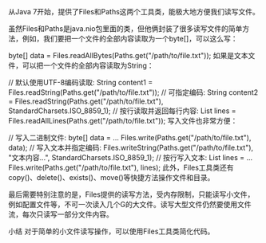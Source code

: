 从Java 7开始，提供了Files和Paths这两个工具类，能极大地方便我们读写文件。

虽然Files和Paths是java.nio包里面的类，但他俩封装了很多读写文件的简单方法，例如，我们要把一个文件的全部内容读取为一个byte[]，可以这么写：

byte[] data = Files.readAllBytes(Paths.get("/path/to/file.txt"));
如果是文本文件，可以把一个文件的全部内容读取为String：

// 默认使用UTF-8编码读取:
String content1 = Files.readString(Paths.get("/path/to/file.txt"));
// 可指定编码:
String content2 = Files.readString(Paths.get("/path/to/file.txt"), StandardCharsets.ISO_8859_1);
// 按行读取并返回每行内容:
List<String> lines = Files.readAllLines(Paths.get("/path/to/file.txt"));
写入文件也非常方便：

// 写入二进制文件:
byte[] data = ...
Files.write(Paths.get("/path/to/file.txt"), data);
// 写入文本并指定编码:
Files.writeString(Paths.get("/path/to/file.txt"), "文本内容...", StandardCharsets.ISO_8859_1);
// 按行写入文本:
List<String> lines = ...
Files.write(Paths.get("/path/to/file.txt"), lines);
此外，Files工具类还有copy()、delete()、exists()、move()等快捷方法操作文件和目录。

最后需要特别注意的是，Files提供的读写方法，受内存限制，只能读写小文件，例如配置文件等，不可一次读入几个G的大文件。读写大型文件仍然要使用文件流，每次只读写一部分文件内容。

小结
对于简单的小文件读写操作，可以使用Files工具类简化代码。